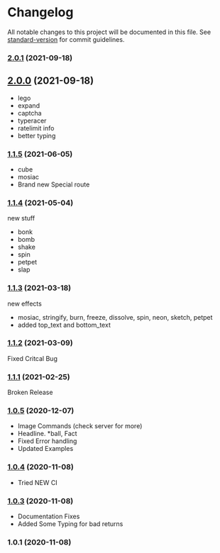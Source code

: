 # Changelog

All notable changes to this project will be documented in this file. See [standard-version](https://github.com/conventional-changelog/standard-version) for commit guidelines.

### [2.0.1](https://github.com/daggy1234/dagpi.js/compare/v2.0.0...v2.0.1) (2021-09-18)

## [2.0.0](https://github.com/daggy1234/dagpi.js/compare/v1.1.5...v2.0.0) (2021-09-18)

- lego
- expand
- captcha
- typeracer
- ratelimit info
- better typing

### [1.1.5](https://github.com/daggy1234/dagpi.js/compare/v1.1.4...v1.1.5) (2021-06-05)

- cube
- mosiac
- Brand new Special route

### [1.1.4](https://github.com/daggy1234/dagpi.js/compare/v1.1.3...v1.1.4) (2021-05-04)

new stuff

- bonk
- bomb
- shake
- spin
- petpet
- slap

### [1.1.3](https://github.com/daggy1234/dagpi.js/compare/v1.1.2...v1.1.3) (2021-03-18)

new effects

- mosiac, stringify, burn, freeze, dissolve, spin, neon, sketch, petpet
- added top_text and bottom_text

### [1.1.2](https://github.com/daggy1234/dagpi.js/compare/v1.1.1...v1.1.2) (2021-03-09)

Fixed Critcal Bug

### [1.1.1](https://github.com/daggy1234/dagpi.js/compare/v1.0.5...v1.1.1) (2021-02-25)

Broken Release
### [1.0.5](https://github.com/daggy1234/dagpi.js/compare/v1.0.4...v1.0.5) (2020-12-07)

- Image Commands (check server for more)
- Headline. *ball, Fact
- Fixed Error handling
- Updated Examples

### [1.0.4](https://github.com/daggy1234/dagpi.js/compare/v1.0.3...v1.0.4) (2020-11-08)

- Tried NEW CI

### [1.0.3](https://github.com/daggy1234/dagpi.js/compare/v1.0.2...v1.0.3) (2020-11-08)

- Documentation Fixes
- Added Some Typing for bad returns

### 1.0.1 (2020-11-08)
